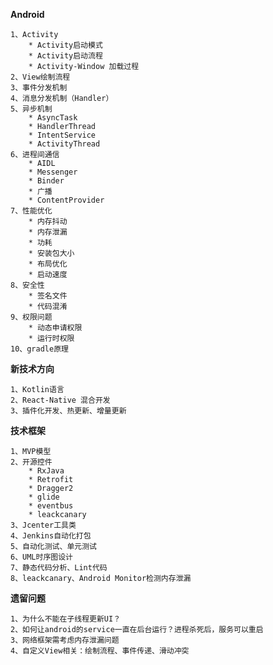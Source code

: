 
**Android** 

	1、Activity
		* Activity启动模式
		* Activity启动流程
		* Activity-Window 加载过程
	2、View绘制流程
	3、事件分发机制
	4、消息分发机制（Handler）
	5、异步机制
		* AsyncTask
		* HandlerThread
		* IntentService
		* ActivityThread
	6、进程间通信
		* AIDL
		* Messenger
		* Binder
		* 广播
		* ContentProvider
	7、性能优化
		* 内存抖动
		* 内存泄漏
		* 功耗
		* 安装包大小
		* 布局优化
		* 启动速度
	8、安全性
		* 签名文件
		* 代码混淆
	9、权限问题
		* 动态申请权限
		* 运行时权限
	10、gradle原理
	

**新技术方向**

	1、Kotlin语言
	2、React-Native 混合开发
	3、插件化开发、热更新、增量更新


**技术框架**

	1、MVP模型
	2、开源控件
		* RxJava
		* Retrofit
		* Dragger2
		* glide
		* eventbus
		* leackcanary
	3、Jcenter工具类
	4、Jenkins自动化打包
	5、自动化测试、单元测试
	6、UML时序图设计
	7、静态代码分析、Lint代码
	8、leackcanary、Android Monitor检测内存泄漏


**遗留问题**

	1、为什么不能在子线程更新UI？
	2、如何让android的service一直在后台运行？进程杀死后，服务可以重启
	3、网络框架需考虑内存泄漏问题
	4、自定义View相关：绘制流程、事件传递、滑动冲突